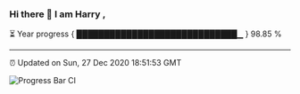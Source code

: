 ### Hi there 👋 I am Harry , 

⏳ Year progress { █████████████████████████████▁ } 98.85 %

---

⏰ Updated on Sun, 27 Dec 2020 18:51:53 GMT

![Progress Bar CI](https://github.com/duykhang68/duykhang68/workflows/Progress%20Bar%20CI/badge.svg)
